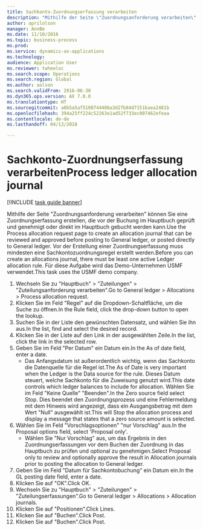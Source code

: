 ```yaml
--- 
title: Sachkonto-Zuordnungserfassung verarbeiten
description: "Mithilfe der Seite \"Zuordnungsanforderung verarbeiten\" können Sie eine Zuordnungserfassung erstellen, die vor der Buchung im Hauptbuch geprüft und genehmigt oder direkt im Hauptbuch gebucht werden kann."
author: aprilolson
manager: AnnBe
ms.date: 11/10/2016
ms.topic: business-process
ms.prod: 
ms.service: dynamics-ax-applications
ms.technology: 
audience: Application User
ms.reviewer: twheeloc
ms.search.scope: Operations
ms.search.region: Global
ms.author: aolson
ms.search.validFrom: 2016-06-30
ms.dyn365.ops.version: AX 7.0.0
ms.translationtype: HT
ms.sourcegitcommit: a8b5a5af5108744406a3d2fb84d7151baea2481b
ms.openlocfilehash: 394a25ff224c52263e1ad52f733ec007462efeaa
ms.contentlocale: de-de
ms.lasthandoff: 04/13/2018

---
```

# <a name="process-ledger-allocation-journal"></a><span data-ttu-id="3d938-103">Sachkonto-Zuordnungserfassung verarbeiten</span><span class="sxs-lookup"><span data-stu-id="3d938-103">Process ledger allocation journal</span></span>

[!INCLUDE [task guide banner](../../includes/task-guide-banner.md)]

<span data-ttu-id="3d938-104">Mithilfe der Seite "Zuordnungsanforderung verarbeiten" können Sie eine Zuordnungserfassung erstellen, die vor der Buchung im Hauptbuch geprüft und genehmigt oder direkt im Hauptbuch gebucht werden kann.</span><span class="sxs-lookup"><span data-stu-id="3d938-104">Use the Process allocation request page to create an allocation journal that can be reviewed and approved before posting to General ledger, or posted directly to General ledger.</span></span> <span data-ttu-id="3d938-105">Vor der Erstellung einer Zuordnungserfassung muss mindesten eine Sachkontozuordnungsregel erstellt werden.</span><span class="sxs-lookup"><span data-stu-id="3d938-105">Before you can create an allocations journal, there must be least one active Ledger allocation rule.</span></span> <span data-ttu-id="3d938-106">Für diese Aufgabe wird das Demo-Unternehmen USMF verwendet.</span><span class="sxs-lookup"><span data-stu-id="3d938-106">This task uses the USMF demo company.</span></span>

1. <span data-ttu-id="3d938-107">Wechseln Sie zu "Hauptbuch" > "Zuteilungen" > "Zuteilungsanforderung verarbeiten".</span><span class="sxs-lookup"><span data-stu-id="3d938-107">Go to General ledger > Allocations > Process allocation request.</span></span>
2. <span data-ttu-id="3d938-108">Klicken Sie im Feld "Regel" auf die Dropdown-Schaltfläche, um die Suche zu öffnen.</span><span class="sxs-lookup"><span data-stu-id="3d938-108">In the Rule field, click the drop-down button to open the lookup.</span></span>
3. <span data-ttu-id="3d938-109">Suchen Sie in der Liste den gewünschten Datensatz, und wählen Sie ihn aus.</span><span class="sxs-lookup"><span data-stu-id="3d938-109">In the list, find and select the desired record.</span></span>
4. <span data-ttu-id="3d938-110">Klicken Sie in der Liste auf den Link in der ausgewählten Zeile.</span><span class="sxs-lookup"><span data-stu-id="3d938-110">In the list, click the link in the selected row.</span></span>
5. <span data-ttu-id="3d938-111">Geben Sie im Feld "Per Datum" ein Datum ein.</span><span class="sxs-lookup"><span data-stu-id="3d938-111">In the As of date field, enter a date.</span></span>
    * <span data-ttu-id="3d938-112">Das Anfangsdatum ist außerordentlich wichtig, wenn das Sachkonto die Datenquelle für die Regel ist.</span><span class="sxs-lookup"><span data-stu-id="3d938-112">The As of Date is very important when the Ledger is the Data source for the rule.</span></span> <span data-ttu-id="3d938-113">Dieses Datum steuert, welche Sachkonto für die Zuweisung genutzt wird.</span><span class="sxs-lookup"><span data-stu-id="3d938-113">This date controls which ledger balances to include for allocation.</span></span>     <span data-ttu-id="3d938-114">Wählen Sie im Feld "Keine Quelle" "Beenden".</span><span class="sxs-lookup"><span data-stu-id="3d938-114">In the Zero source field select Stop.</span></span> <span data-ttu-id="3d938-115">Dies beendet den Zuordnungsprozess und eine Fehlermeldung mit dem Hinweis wird angezeigt, dass ein Ausgangsbetrag mit dem Wert "Null" ausgewählt ist.</span><span class="sxs-lookup"><span data-stu-id="3d938-115">This will  Stop the allocation process and display a message that states that a zero source amount is selected.</span></span>  
6. <span data-ttu-id="3d938-116">Wählen Sie im Feld "Vorschlagsoptionen" "nur Vorschlag" aus.</span><span class="sxs-lookup"><span data-stu-id="3d938-116">In the Proposal options field, select 'Proposal only'.</span></span>
    * <span data-ttu-id="3d938-117">Wählen Sie "Nur Vorschlag" aus, um das Ergebnis in den Zuordnungserfassungen vor dem Buchen der Zuordnung in das Hauptbuch zu prüfen und optional zu genehmigen.</span><span class="sxs-lookup"><span data-stu-id="3d938-117">Select Proposal only to review and optionally approve the result in Allocation journals prior to posting the allocation to General ledger.</span></span>  
7. <span data-ttu-id="3d938-118">Geben Sie im Feld "Datum für Sachkontobuchung" ein Datum ein.</span><span class="sxs-lookup"><span data-stu-id="3d938-118">In the GL posting date field, enter a date.</span></span>
8. <span data-ttu-id="3d938-119">Klicken Sie auf "OK".</span><span class="sxs-lookup"><span data-stu-id="3d938-119">Click OK.</span></span>
9. <span data-ttu-id="3d938-120">Wechseln Sie zu "Hauptbuch" > "Zuteilungen" > "Zuteilungserfassungen".</span><span class="sxs-lookup"><span data-stu-id="3d938-120">Go to General ledger > Allocations > Allocation journals.</span></span>
10. <span data-ttu-id="3d938-121">Klicken Sie auf "Positionen".</span><span class="sxs-lookup"><span data-stu-id="3d938-121">Click Lines.</span></span>
11. <span data-ttu-id="3d938-122">Klicken Sie auf "Buchen".</span><span class="sxs-lookup"><span data-stu-id="3d938-122">Click Post.</span></span>
12. <span data-ttu-id="3d938-123">Klicken Sie auf "Buchen".</span><span class="sxs-lookup"><span data-stu-id="3d938-123">Click Post.</span></span>


